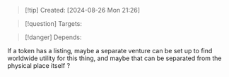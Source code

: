 
>[!tip] Created: [2024-08-26 Mon 21:26]

>[!question] Targets: 

>[!danger] Depends: 

If a token has a listing, maybe a separate venture can be set up to find worldwide utility for this thing, and maybe that can be separated from the physical place itself ?
